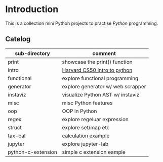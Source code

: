 # Introduction

This is a collection mini Python projects to practise *Python* programming.

## Catelog

| sub-directory      | comment                            |
| ------------------ | ---------------------------------- |
| print              | showcase the print() function      |
| intro              | [Harvard CS50 intro to python][1]  |
| functional         | explore functional programming     |
| generator          | explore generator w/ web scrapper  |
| instaviz           | visualize Python AST w/ instaviz   |
| misc               | misc Python features               |
| oop                | OOP in Python                      |
| regex              | explore regeluar expression        |
| struct             | explore set/map etc                |
| tax-cal            | calculation example                |
| jupyter            | explore jupyter-lab                |
| python-c-extension | simple c extension eample          |

[1]: https://www.youtube.com/watch?v=nLRL_NcnK-4
